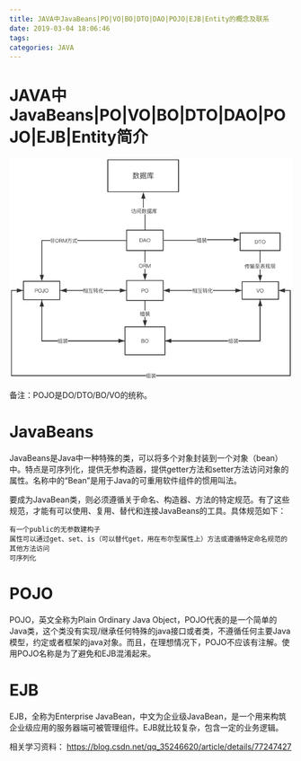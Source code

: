 ```yaml
---
title: JAVA中JavaBeans|PO|VO|BO|DTO|DAO|POJO|EJB|Entity的概念及联系
date: 2019-03-04 18:06:46
tags:
categories: JAVA
---
```


# JAVA中JavaBeans|PO|VO|BO|DTO|DAO|POJO|EJB|Entity简介

![](/images/java_obj_1_1.png)

备注：POJO是DO/DTO/BO/VO的统称。

# JavaBeans

JavaBeans是Java中一种特殊的类，可以将多个对象封装到一个对象（bean）中。特点是可序列化，提供无参构造器，提供getter方法和setter方法访问对象的属性。名称中的“Bean”是用于Java的可重用软件组件的惯用叫法。

要成为JavaBean类，则必须遵循关于命名、构造器、方法的特定规范。有了这些规范，才能有可以使用、复用、替代和连接JavaBeans的工具。具体规范如下：

    有一个public的无参数建构子
    属性可以通过get、set、is（可以替代get，用在布尔型属性上）方法或遵循特定命名规范的其他方法访问
    可序列化

# POJO

POJO，英文全称为Plain Ordinary Java Object，POJO代表的是一个简单的Java类，这个类没有实现/继承任何特殊的java接口或者类，不遵循任何主要Java模型，约定或者框架的java对象。而且，在理想情况下，POJO不应该有注解。使用POJO名称是为了避免和EJB混淆起来。

# EJB
EJB，全称为Enterprise JavaBean，中文为企业级JavaBean，是一个用来构筑企业级应用的服务器端可被管理组件。EJB就比较复杂，包含一定的业务逻辑。

相关学习资料：
https://blog.csdn.net/qq_35246620/article/details/77247427
